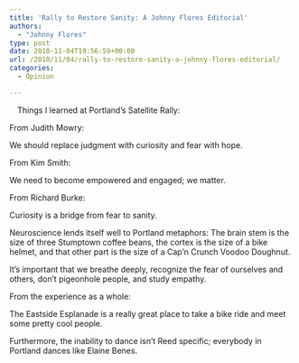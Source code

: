 ```yaml
---
title: 'Rally to Restore Sanity: A Johnny Flores Editorial'
authors: 
  - "Johnny Flores"
type: post
date: 2010-11-04T19:56:59+00:00
url: /2010/11/04/rally-to-restore-sanity-a-johnny-flores-editorial/
categories:
  - Opinion

---
```

[<img class="alignright size-full wp-image-442" style="margin: 7px;" title="rally" src="https://i2.wp.com/www.reedquest.org/wp-content/uploads/2010/11/rally.jpg?resize=169%2C292" alt="" data-recalc-dims="1" />][1]Things I learned at Portland’s Satellite Rally:

From Judith Mowry:
  
We should replace judgment with curiosity and fear with hope.

From Kim Smith:
  
We need to become empowered and engaged; we matter.

From Richard Burke:
  
Curiosity is a bridge from fear to sanity.

Neuroscience lends itself well to Portland metaphors: The brain stem is the size of three Stumptown coffee beans, the cortex is the size of a bike helmet, and that other part is the size of a Cap’n Crunch Voodoo Doughnut.

It’s important that we breathe deeply, recognize the fear of ourselves and others, don’t pigeonhole people, and study empathy.

From the experience as a whole:
  
The Eastside Esplanade is a really great place to take a bike ride and meet some pretty cool people.

Furthermore, the inability to dance isn’t Reed specific; everybody in Portland dances like Elaine Benes.

 [1]: https://i2.wp.com/www.reedquest.org/wp-content/uploads/2010/11/rally.jpg